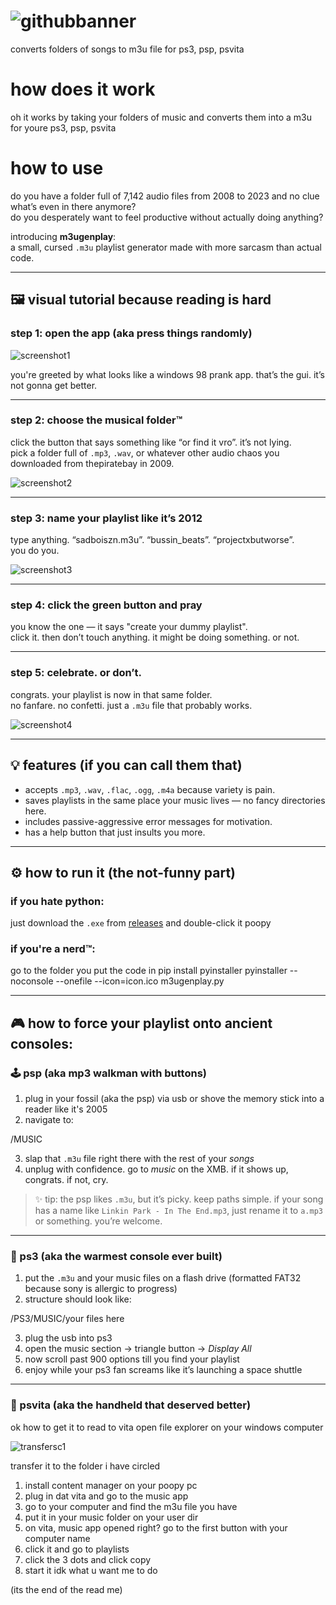 # ![githubbanner](githubbanner.png)
converts folders of songs to m3u file for ps3, psp, psvita

# how does it work
oh it works by taking your folders of music and converts them into a m3u for youre ps3, psp, psvita 

# how to use 
do you have a folder full of 7,142 audio files from 2008 to 2023 and no clue what’s even in there anymore?  
do you desperately want to feel productive without actually doing anything?

introducing **m3ugenplay**:  
a small, cursed `.m3u` playlist generator made with more sarcasm than actual code.

---

## 🖼️ visual tutorial because reading is hard

### step 1: open the app (aka press things randomly)
![screenshot1](screenshots/open.png)

you're greeted by what looks like a windows 98 prank app. that’s the gui. it’s not gonna get better.

---

### step 2: choose the musical folder™  
click the button that says something like “or find it vro”. it’s not lying.  
pick a folder full of `.mp3`, `.wav`, or whatever other audio chaos you downloaded from thepiratebay in 2009.

![screenshot2](screenshots/folderpicker.png)

---

### step 3: name your playlist like it’s 2012  
type anything. “sadboiszn.m3u”. “bussin_beats”. “projectxbutworse”.  
you do you.

![screenshot3](screenshots/playlistname.png)

---

### step 4: click the green button and pray  
you know the one — it says "create your dummy playlist".  
click it. then don’t touch anything. it might be doing something. or not.

---

### step 5: celebrate. or don’t.  
congrats. your playlist is now in that same folder.  
no fanfare. no confetti. just a `.m3u` file that probably works.

![screenshot4](screenshots/clickcreate.png)

---

## 💡 features (if you can call them that)
- accepts `.mp3`, `.wav`, `.flac`, `.ogg`, `.m4a` because variety is pain.
- saves playlists in the same place your music lives — no fancy directories here.
- includes passive-aggressive error messages for motivation.
- has a help button that just insults you more.

---

## ⚙️ how to run it (the not-funny part)

### if you hate python:
just download the `.exe` from [releases](https://github.com/kextan/m3ugenplay/releases/latest) and double-click it poopy

### if you're a nerd™:
go to the folder you put the code in
pip install pyinstaller
pyinstaller --noconsole --onefile --icon=icon.ico m3ugenplay.py

---

## 🎮 how to force your playlist onto ancient consoles:

### 🕹 psp (aka mp3 walkman with buttons)

1. plug in your fossil (aka the psp) via usb or shove the memory stick into a reader like it's 2005  
2. navigate to:  

/MUSIC

3. slap that `.m3u` file right there with the rest of your *songs*  
4. unplug with confidence. go to *music* on the XMB. if it shows up, congrats. if not, cry.

> ✨ tip: the psp likes `.m3u`, but it’s picky. keep paths simple. if your song has a name like `Linkin Park - In The End.mp3`, just rename it to `a.mp3` or something. you’re welcome.

---

### 🧊 ps3 (aka the warmest console ever built)

1. put the `.m3u` and your music files on a flash drive (formatted FAT32 because sony is allergic to progress)  
2. structure should look like:

/PS3/MUSIC/your files here

3. plug the usb into ps3  
4. open the music section → triangle button → *Display All*  
5. now scroll past 900 options till you find your playlist  
6. enjoy while your ps3 fan screams like it’s launching a space shuttle

---

### 🔮 psvita (aka the handheld that deserved better)

ok how to get it to read to vita
open file explorer on your windows computer

![transfersc1](screenshots/fetransfer.png)

transfer it to the folder i have circled

1. install content manager on your poopy pc
2. plug in dat vita and go to the music app
3. go to your computer and find the m3u file you have
4. put it in your music folder on your user dir
5. on vita, music app opened right? go to the first button with your computer name
6. click it and go to playlists
7. click the 3 dots and click copy
8. start it idk what u want me to do

(its the end of the read me)
